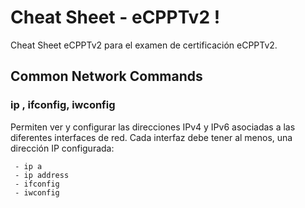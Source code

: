 # Cheat Sheet - eCPPTv2 !
Cheat Sheet eCPPTv2 para el examen de certificación eCPPTv2.

## Common Network Commands
### ip , ifconfig, iwconfig
Permiten ver y configurar las direcciones IPv4 y IPv6 asociadas a las diferentes interfaces de red. Cada interfaz debe tener al menos, una dirección IP configurada:

     - ip a
     - ip address
     - ifconfig
     - iwconfig

  ###
